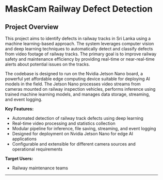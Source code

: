 # MaskCam Railway Defect Detection

## Project Overview

This project aims to identify defects in railway tracks in Sri Lanka using a machine learning-based approach. The system leverages computer vision and deep learning techniques to automatically detect and classify defects from video footage of railway tracks. The primary goal is to improve railway safety and maintenance efficiency by providing real-time or near-real-time alerts about potential issues on the tracks.

The codebase is designed to run on the Nvidia Jetson Nano board, a powerful yet affordable edge computing device suitable for deploying AI models in the field. The Jetson Nano processes video streams from cameras mounted on railway inspection vehicles, performs inference using trained machine learning models, and manages data storage, streaming, and event logging.

**Key Features:**
- Automated detection of railway track defects using deep learning
- Real-time video processing and statistics collection
- Modular pipeline for inference, file saving, streaming, and event logging
- Designed for deployment on Nvidia Jetson Nano for edge AI applications
- Configurable and extensible for different camera sources and operational requirements

**Target Users:**
- Railway maintenance teams

---
